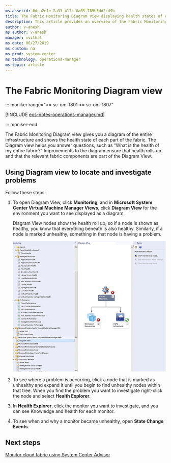 ```yaml
---
ms.assetid: 6dea2e1e-2a33-417c-8a65-785b5dd2cd9b
title: The Fabric Monitoring Diagram View displaying health states of cloud environments in System Center Operations Manager
description: This article provides an overview of the Fabric Monitoring diagram view
author: v-anesh
ms.author: v-anesh
manager: vvithal
ms.date: 06/27/2019
ms.custom: na
ms.prod: system-center
ms.technology: operations-manager
ms.topic: article
---
```


# The Fabric Monitoring Diagram view

::: moniker range=">= sc-om-1801 <= sc-om-1807"

[!INCLUDE [eos-notes-operations-manager.md](../includes/eos-notes-operations-manager.md)]

::: moniker-end

The Fabric Monitoring Diagram view gives you a diagram of the entire infrastructure and shows the health state of each part of the fabric. The Diagram view helps you answer questions, such as “What is the health of my entire fabric?” Improvements to the diagram ensure that health rolls up and that the relevant fabric components are part of the Diagram View.

## Using Diagram view to locate and investigate problems

Follow these steps:

1. To open Diagram View, click **Monitoring**, and in **Microsoft System Center Virtual Machine Manager Views**, click **Diagram View** for the environment you want to see displayed as a diagram.

   Diagram View nodes show the health roll up, so if a node is shown as healthy, you know that everything beneath is also healthy. Similarly, if a node is marked unhealthy, something in that node is having a problem.

   ![Diagram view](./media/fabric-monitoring/diagram-view.png)

2. To see where a problem is occurring, click a node that is marked as unhealthy and expand it until you begin to find unhealthy nodes within that tree. When you find the problem you want to investigate right-click the node and select **Health Explorer**.

3. In **Health Explorer**, click the monitor you want to investigate, and you can see Knowledge and health for each monitor.

4. To see when and why a monitor became unhealthy, open **State Change Events**.

## Next steps

[Monitor cloud fabric using System Center Advisor ](use-system-center-advisor.md)
